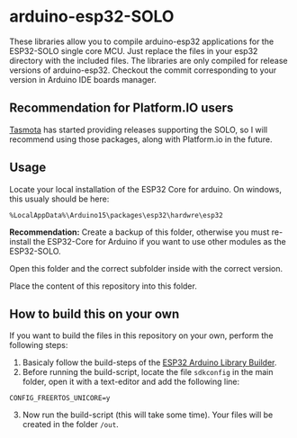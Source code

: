 # arduino-esp32-SOLO

These libraries allow you to compile arduino-esp32 applications for the ESP32-SOLO single core MCU.  Just replace the files in your esp32 directory with the included files.
The libraries are only compiled for release versions of arduino-esp32.  Checkout the commit corresponding to your version in Arduino IDE boards manager.

## Recommendation for Platform.IO users

[Tasmota](https://github.com/tasmota/platform-espressif32/releases) has started providing releases supporting the SOLO, so I will recommend using those packages, along with Platform.io in the future.

## Usage
Locate your local installation of the ESP32 Core for arduino. On windows, this usualy should be here:

```
%LocalAppData%\Arduino15\packages\esp32\hardwre\esp32
```

__Recommendation:__ Create a backup of this folder, otherwise you must re-install the ESP32-Core for Arduino if you want to use other modules as the ESP32-SOLO.

Open this folder and the correct subfolder inside with the correct version.

Place the content of this repository into this folder.

## How to build this on your own

If you want to build the files in this repository on your own, perform the following steps:

1. Basicaly follow the build-steps of the [ESP32 Arduino Library Builder](https://github.com/espressif/esp32-arduino-lib-builder).
2. Before running the build-script, locate the file `sdkconfig` in the main folder, open it with a text-editor and add the following line:

```
CONFIG_FREERTOS_UNICORE=y
```

3. Now run the build-script (this will take some time). Your files will be created in the folder `/out`.
